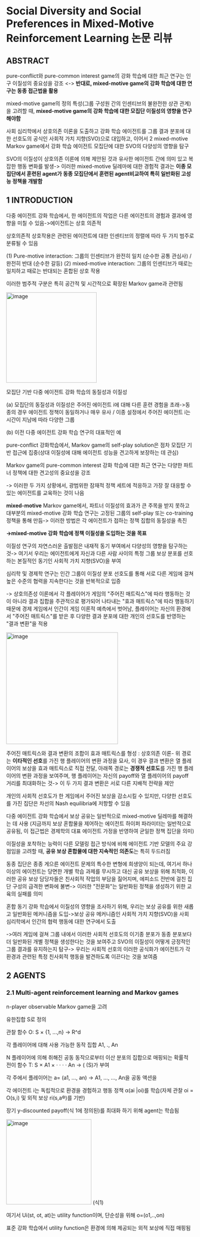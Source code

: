 # Social Diversity and Social Preferences in Mixed-Motive Reinforcement Learning 논문 리뷰

## ABSTRACT

pure-conflict와 pure-common interest game의 강화 학습에 대한 최근 연구는 인구 이질성의 중요성을 강조 <-> **반대로, mixed-motive game의 강화 학습에 대한 연구는 동종 접근법을 활용**

mixed-motive game의 정의 특성(그룹 구성원 간의 인센티브의 불완전한 상관 관계)을 고려할 때, **mixed-motive game의 강화 학습에 대한 모집단 이질성의 영향을 연구해야함**

사회 심리학에서 상호의존 이론을 도출하고 강화 학습 에이전트를 그룹 결과 분포에 대한 선호도의 공식인 사회적 가치 지향(SVO)으로 대입하고, 이어서 2 mixed-motive Markov game에서 강화 학습 에이전트 모집단에 대한 SVO의 다양성의 영향을 탐구

SVO의 이질성이 상호의존 이론에 의해 제안된 것과 유사한 에이전트 간에 의미 있고 복잡한 행동 변화를 발생-> 이러한 mixed-motive 딜레마에 대한 경험적 결과는 **이종 모집단에서 훈련된 agent가 동종 모집단에서 훈련된 agent비교하여 특히 일반화된 고성능 정책을 개발함**



## 1 INTRODUCTION

다중 에이전트 강화 학습에서, 한 에이전트의 작업은 다른 에이전트의 경험과 결과에 영향을 미칠 수 있음->에이전트는 상호 의존적

상호의존적 상호작용은 관련된 에이전트에 대한 인센티브의 정렬에 따라 두 가지 범주로 분류될 수 있음

(1) Pure-motive interaction: 그룹의 인센티브가 완전히 일치 (순수한 공통 관심사) / 완전히 반대 (순수한 갈등) 
(2) mixed-motive interaction: 그룹의 인센티브가 때로는 일치하고 때로는 반대되는 혼합된 상호 작용

이러한 범주적 구분은 특히 공간적 및 시간적으로 확장된 Markov game과 관련됨

<img width="242" alt="image" src="https://user-images.githubusercontent.com/60170358/169747686-0b1155da-31f5-4917-b36e-b8fcc17025a2.png">

모집단 기반 다중 에이전트 강화 학습의 동질성과 이질성

(a) 모집단의 동질성과 이질성은 주어진 에이전트 i에 대해 다른 훈련 경험을 초래->동종의 경우 에이전트 정책이 동일하거나 매우 유사 / 이종 설정에서 주어진 에이전트 i는 시간이 지남에 따라 다양한 그룹 

(b) 이전 다중 에이전트 강화 학습 연구의 대표적인 예



pure-conflict 강화학습에서, Markov game의 self-play solution은 점차 모집단 기반 접근에 집중(상대 이질성에 대해 에이전트 성능을 견고하게 보장하는 데 관심) 

Markov game의 pure-common interest 강화 학습에 대한 최근 연구는 다양한 파트너 정책에 대한 견고성의 중요성을 강조 

-> 이러한 두 가지 상황에서, 광범위한 잠재적 정책 세트에 적응하고 가장 잘 대응할 수 있는 에이전트를 교육하는 것이 나음

**mixed-motive** Markov game에서, 파트너 이질성의 효과가 큰 주목을 받지 못하고 대부분의 mixed-motive 강화 학습 연구는 고정된 그룹의 self-play 또는 co-training 정책을 통해 만듬-> 이러한 방법은 각 에이전트가 접하는 정책 집합의 동질성을 촉진

**->mixed-motive 강화 학습에 정책 이질성을 도입하는 것을 목표**

이질성 연구의 자연스러운 출발점은 내재적 동기 부여에서 다양성의 영향을 탐구하는 것-> 여기서 우리는 에이전트에게 자신과 다른 사람 사이의 특정 그룹 보상 분포를 선호하는 본질적인 동기인 사회적 가치 지향(SVO)을 부여

심리학 및 경제학 연구는 인간 그룹이 이질성 분포 선호도를 통해 서로 다른 게임에 걸쳐 높은 수준의 협력을 지속한다는 것을 반복적으로 입증 

-> 상호의존성 이론에서 각 플레이어가 게임의 "주어진 매트릭스"에 따라 행동하는 것이 아니라 결과 집합을 주관적으로 평가되어 나타내는 "효과 매트릭스"에 따라 행동하기 때문에 경제 게임에서 인간이 게임 이론적 예측에서 벗어남, 플레이어는 자신의 환경에서 "주어진 매트릭스"를 받은 후 다양한 결과 분포에 대한 개인의 선호도를 반영하는 "결과 변환"을 적용

<img width="299" alt="image" src="https://user-images.githubusercontent.com/60170358/169757666-f6739eda-5e0b-4e77-b328-563994b67567.png">

주어진 매트릭스와 결과 변환의 조합이 효과 매트릭스를 형성 : 상호의존 이론- 위 경로는 **이타적인 선호**를 가진 행 플레이어의 변환 과정을 묘사, 이 경우 결과 변환은 열 플레이어의 보상을 효과 매트릭스로 직접 전달, 아래쪽 경로는 **경쟁적 선호도**를 가진 행 플레이어의 변환 과정을 보여주며, 행 플레이어는 자신의 payoff와 열 플레이어의 payoff 거리를 최대화하는 것-> 이 두 가지 결과 변환은 서로 다른 지배적 전략을 제안

개인의 사회적 선호도가 한 게임에서 주어진 보상을 감소시킬 수 있지만, 다양한 선호도를 가진 집단은 차선의 Nash equilibria에 저항할 수 있음

다중 에이전트 강화 학습에서 보상 공유는 일반적으로 mixed-motive 딜레마를 해결하는 데 사용 (지금까지 보상 혼합물을 제어하는 에이전트 하이퍼 파라미터는 일반적으로 공유됨, 이 접근법은 경제학의 대표 에이전트 가정을 반영하여 균일한 정책 집단을 의미)

이질성을 포착하는 능력이 다른 모델링 접근 방식에 비해 에이전트 기반 모델의 주요 강점임을 고려할 때, **공유 보상 혼합물에 대한 지속적인 의존도**는 특히 두드러짐

동종 집단은 종종 게으른 에이전트 문제의 특수한 변형에 희생양이 되는데, 여기서 하나 이상의 에이전트는 당면한 개별 학습 과제를 무시하고 대신 공유 보상을 위해 최적화, 이러한 공유 보상 담당자들은 친사회적 작업의 부담을 짊어지며, 에피소드 전반에 걸친 집단 구성의 급격한 변화에 불변-> 이러한 "전문화"는 일반화된 정책을 생성하기 위한 교육의 실패를 의미

혼합 동기 강화 학습에서 이질성의 영향을 조사하기 위해, 우리는 보상 공유를 위한 새롭고 일반화된 메커니즘을 도입->보상 공유 메커니즘인 사회적 가치 지향(SVO)을 사회 심리학에서 인간의 협력 행동에 대한 연구에서 도출

->여러 게임에 걸쳐 그룹 내에서 이러한 사회적 선호도의 이기종 분포가 동종 분포보다 더 일반화된 개별 정책을 생성한다는 것을 보여주고 SVO의 이질성이 어떻게 긍정적인 그룹 결과를 유지하는지 탐구-> 우리는 사회적 선호의 이러한 공식화가 에이전트가 각 환경과 관련된 특정 친사회적 행동을 발견하도록 이끈다는 것을 보여줌



## 2 AGENTS

### 2.1  Multi-agent reinforcement learning and Markov games

n-player observable Markov game을 고려

유한집합 S로 정의

관찰 함수 O: S × {1, ...,n} → R^d

각 플레이어에 대해 사용 가능한 동작 집합 A1, ., An

N 플레이어에 의해 취해진 공동 동작으로부터 이산 분포의 집합으로 매핑되는 확률적 전이 함수 T: S × A1 × · · · · An → ( (S)가 부여

각 주에서 플레이어는 a= (a1, ..., an) → A1, ..., ..., An을 공동 액션을

각 에이전트 i는 독립적으로 환경을 경험하고 행동 정책 α(ai |oi)를 학습(자체 관찰 oi = O(s,i) 및  외적 보상 ri(s,a®)를 기반)

장기 y-discounted payoff(식 1에 정의된)를 최대화 하기 위해 agent는 학습됨



<img width="228" alt="image" src="https://user-images.githubusercontent.com/60170358/170282627-f9b91890-e1c5-4575-8a1c-0ecd4d2f2470.png"> (식1)

여기서 Ui(st, ot, at)는 utility function이며, 단순성을 위해 o=(o1,..,on)

표준 강화 학습에서 utility function은 환경에 의해 제공되는 외적 보상에 직접 매핑됨